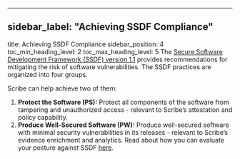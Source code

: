 
---

## sidebar_label: "Achieving SSDF Compliance"
title: Achieving SSDF Compliance
sidebar_position: 4
toc_min_heading_level: 2
toc_max_heading_level: 5
The [﻿Secure Software Development Framework (SSDF) version 1.1](https://csrc.nist.gov/pubs/sp/800/218/final) provides recommendations for mitigating the risk of software vulnerabilities. The SSDF practices are organized into four groups. 

Scribe can help achieve two of them:

1. **Protect the Software (PS):** Protect all components of the software from tampering and unauthorized access - relevant to Scribe’s attestation and policy capability.
2. **Produce Well-Secured Software (PW):** Produce well-secured software with minimal security vulnerabilities in its releases - relevant to Scribe’s evidence enrichment and analytics.
Read about how you can evaluate your posture against SSDF [﻿here](ssdfpolicies).



<!--- Eraser file: https://app.eraser.io/workspace/KmRrxWwBVnL7YYT5KWmi --->